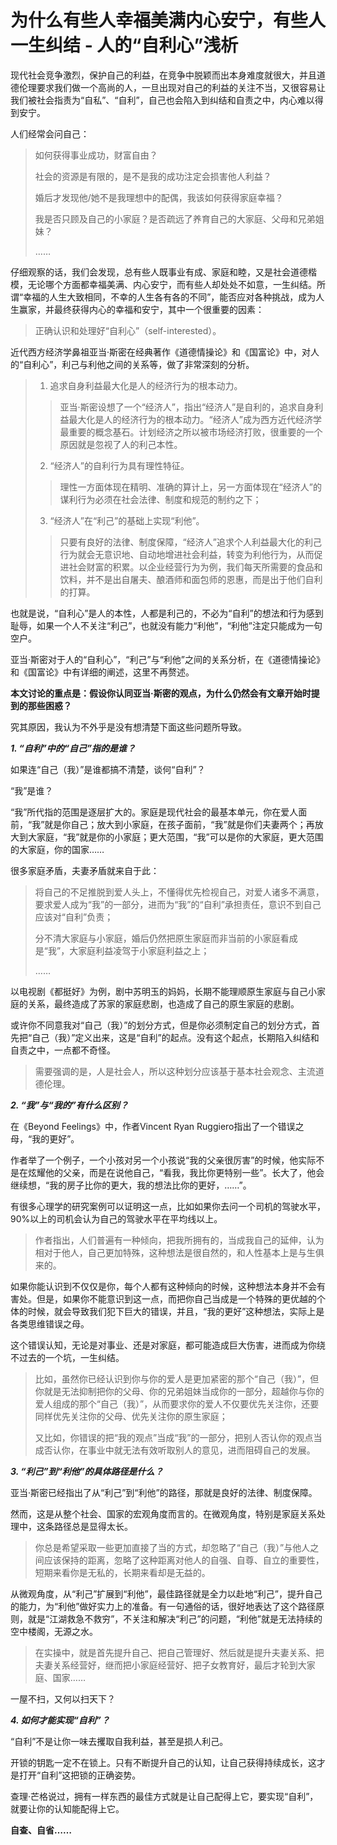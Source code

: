 # 为什么有些人幸福美满内心安宁，有些人一生纠结 - 人的“自利心”浅析

现代社会竞争激烈，保护自己的利益，在竞争中脱颖而出本身难度就很大，并且道德伦理要求我们做一个高尚的人，一旦出现对自己的利益的关注不当，又很容易让我们被社会指责为“自私”、“自利”，自己也会陷入到纠结和自责之中，内心难以得到安宁。

人们经常会问自己：

> 如何获得事业成功，财富自由？
>
> 社会的资源是有限的，是不是我的成功注定会损害他人利益？
>
> 婚后才发现他/她不是我理想中的配偶，我该如何获得家庭幸福？
>
> 我是否只顾及自己的小家庭？是否疏远了养育自己的大家庭、父母和兄弟姐妹？
>
>……

仔细观察的话，我们会发现，总有些人既事业有成、家庭和睦，又是社会道德楷模，无论哪个方面都幸福美满、内心安宁，而有些人却处处不如意，一生纠结。所谓“幸福的人生大致相同，不幸的人生各有各的不同”，能否应对各种挑战，成为人生赢家，并最终获得内心的幸福和安宁，其中一个很重要的因素：

> 正确认识和处理好“自利心”（self-interested）。

近代西方经济学鼻祖亚当·斯密在经典著作《道德情操论》和《国富论》中，对人的“自利心”，利己与利他之间的关系等，做了非常深刻的分析。

> 1. 追求自身利益最大化是人的经济行为的根本动力。
>
>>亚当·斯密设想了一个“经济人”，指出“经济人”是自利的，追求自身利益最大化是人的经济行为的根本动力。“经济人”成为西方近代经济学最重要的概念基石。计划经济之所以被市场经济打败，很重要的一个原因就是忽视了人的利己本性。
>
> 2. “经济人”的自利行为具有理性特征。
>>理性一方面体现在精明、准确的算计上，另一方面体现在“经济人”的谋利行为必须在社会法律、制度和规范的制约之下；
>
> 3. “经济人”在“利己”的基础上实现“利他”。
>> 只要有良好的法律、制度保障，“经济人”追求个人利益最大化的利己行为就会无意识地、自动地增进社会利益，转变为利他行为，从而促进社会财富的积累。以企业经营行为为例，我们每天所需要的食品和饮料，并不是出自屠夫、酿酒师和面包师的恩惠，而是出于他们自利的打算。

也就是说，“自利心”是人的本性，人都是利己的，不必为“自利”的想法和行为感到耻辱，如果一个人不关注“利己”，也就没有能力“利他”，“利他”注定只能成为一句空户。

亚当·斯密对于人的“自利心”，“利己”与“利他”之间的关系分析，在《道德情操论》和《国富论》中有详细的阐述，这里不再赘述。

**本文讨论的重点是：假设你认同亚当·斯密的观点，为什么仍然会有文章开始时提到的那些困惑？**

究其原因，我认为不外乎是没有想清楚下面这些问题所导致。

***1. “自利”中的“自己”指的是谁？***

如果连“自己（我）”是谁都搞不清楚，谈何“自利”？

“我”是谁？

“我”所代指的范围是逐层扩大的。家庭是现代社会的最基本单元，你在爱人面前，“我”就是你自己；放大到小家庭，在孩子面前，“我”就是你们夫妻两个；再放大到大家庭，“我”就是你的小家庭；更大范围，“我”可以是你的大家庭，更大范围的大家庭，你的国家……

很多家庭矛盾，夫妻矛盾就来自于此：

> 将自己的不足推脱到爱人头上，不懂得优先检视自己，对爱人诸多不满意，要求爱人成为“我”的一部分，进而为“我”的“自利”承担责任，意识不到自己应该对“自利”负责；
>
> 分不清大家庭与小家庭，婚后仍然把原生家庭而非当前的小家庭看成是“我”，大家庭利益凌驾于小家庭利益之上；
>
> ……

以电视剧《都挺好》为例，剧中苏明玉的妈妈，长期不能理顺原生家庭与自己小家庭的关系，最终造成了苏家的家庭悲剧，也造成了自己的原生家庭的悲剧。

或许你不同意我对“自己（我）”的划分方式，但是你必须制定自己的划分方式，首先把“自己（我）”定义出来，这是“自利”的起点。没有这个起点，长期陷入纠结和自责之中，一点都不奇怪。

> 需要强调的是，人是社会人，所以这种划分应该基于基本社会观念、主流道德伦理。

***2. “我”与“我的”有什么区别？***

在《Beyond Feelings》中，作者Vincent Ryan Ruggiero指出了一个错误之母，“我的更好”。

作者举了一个例子，一个小孩对另一个小孩说“我的父亲很厉害”的时候，他实际不是在炫耀他的父亲，而是在说他自己，“看我，我比你更特别一些”。长大了，他会继续想，“我的房子比你的更大，我的想法比你的更好，……”。

有很多心理学的研究案例可以证明这一点，比如如果你去问一个司机的驾驶水平，90%以上的司机会认为自己的驾驶水平在平均线以上。

> 作者指出，人们普遍有一种倾向，把我所拥有的，当成我自己的延伸，认为相对于他人，自己更加特殊，这种想法是很自然的，和人性基本上是与生俱来的。

如果你能认识到不仅仅是你，每个人都有这种倾向的时候，这种想法本身并不会有害处。但是，如果你不能意识到这一点，而把你自己当成是一个特殊的更优越的个体的时候，就会导致我们犯下巨大的错误，并且，“我的更好”这种想法，实际上是各类思维错误之母。

这个错误认知，无论是对事业、还是对家庭，都可能造成巨大伤害，进而成为你绕不过去的一个坑，一生纠结。

> 比如，虽然你已经认识到你与你的爱人是更加紧密的那个“自己（我）”，但你就是无法抑制把你的父母、你的兄弟姐妹当成你的一部分，超越你与你的爱人组成的那个“自己（我）”，从而要求你的爱人不仅要优先关注你，还要同样优先关注你的父母、优先关注你的原生家庭；
>
> 又比如，你错误的把“我的观点”当成“我”的一部分，把别人否认你的观点当成否认你，在事业中就无法有效听取别人的意见，进而阻碍自己的发展。

***3. “利己”到“利他”的具体路径是什么？***

亚当·斯密已经指出了从“利己”到“利他”的路径，那就是良好的法律、制度保障。

然而，这是从整个社会、国家的宏观角度而言的。在微观角度，特别是家庭关系处理中，这条路径总是显得太长。

> 你总是希望采取一些更加直接了当的方式，却忽略了“自己（我）”与他人之间应该保持的距离，忽略了这种距离对他人的自强、自尊、自立的重要性，短期来看你是无私的，长期来看却是无益的。

从微观角度，从“利己”扩展到“利他”，最佳路径就是全力以赴地“利己”，提升自己的能力，为“利他”做好实力上的准备。有一句通俗的话，很好地表达了这个路径原则，就是“江湖救急不救穷”，不关注和解决“利己”的问题，“利他”就是无法持续的空中楼阁，无源之水。

> 在实操中，就是首先提升自己、把自己管理好、然后就是提升夫妻关系、把夫妻关系经营好，继而把小家庭经营好、把子女教育好，最后才轮到大家庭、国家……

一屋不扫，又何以扫天下？

***4. 如何才能实现“自利”？***

“自利”不是让你一味去攫取自我利益，甚至是损人利己。

开锁的钥匙一定不在锁上。只有不断提升自己的认知，让自己获得持续成长，这才是打开“自利”这把锁的正确姿势。

查理·芒格说过，拥有一样东西的最佳方式就是让自己配得上它，要实现“自利”，就要让你的认知能配得上它。

**自查、自省……**

